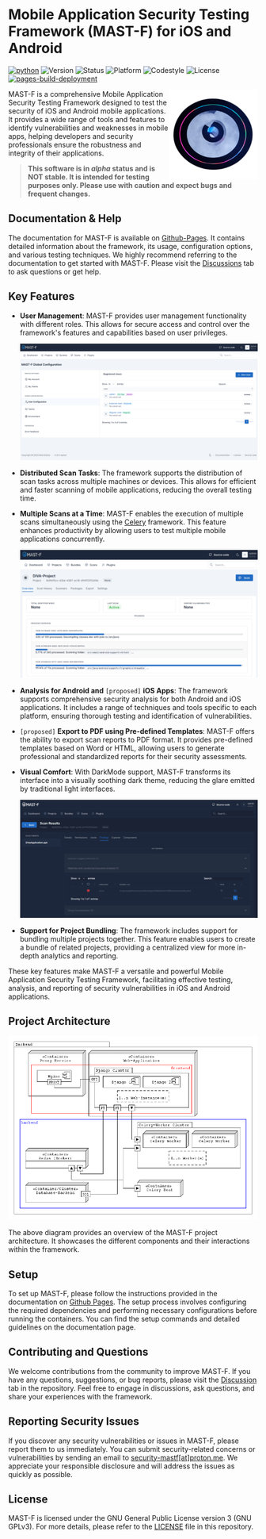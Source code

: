 # Mobile Application Security Testing Framework (MAST-F) for iOS and Android

[![python](https://img.shields.io/badge/python-3.12+-blue.svg?logo=python&labelColor=grey)](https://www.python.org/downloads/)
![Version](https://img.shields.io:/static/v1?label=Version&message=2024.1+(0.0.2-a0)&color=teal)
![Status](https://img.shields.io:/static/v1?label=Status&message=Alpha&color=lightgrey)
![Platform](https://img.shields.io:/static/v1?label=Docker&message=v23.0.5&color=blue&logo=docker)
![Codestyle](https://img.shields.io:/static/v1?label=Codestyle&message=black&color=black)
![License](https://img.shields.io:/static/v1?label=License&message=GNU-GPLv3&color=blue)
[![pages-build-deployment](https://github.com/MASTFramework/mastf/actions/workflows/pages/pages-build-deployment/badge.svg)](https://mast-framework.github.io/MAST-F/)

<a href="https://github.com/MASTFramework">
<img src="https://github.com/MASTFramework/.github/blob/master/profile/logo.svg" alt="" height="180px" align="right" />
</a>

MAST-F is a comprehensive Mobile Application Security Testing Framework designed to test the security of iOS and Android mobile applications. It provides a wide range of tools and features to identify vulnerabilities and weaknesses in mobile apps, helping developers and security professionals ensure the robustness and integrity of their applications.

> **This software is in *alpha* status and is NOT stable. It is intended for testing purposes only. Please use with caution and expect bugs and frequent changes.**

## Documentation & Help

The documentation for MAST-F is available on [Github-Pages](https://mast-framework.github.io/MAST-F/). It contains detailed information about the framework, its usage, configuration options, and various testing techniques. We highly recommend referring to the documentation to get started with MAST-F. Please visit the [Discussions](https://github.com/orgs/MAST-Framework/discussions) tab to ask questions or get help.

## Key Features

+ **User Management**: MAST-F provides user management functionality with different roles. This allows for secure access and control over the framework's features and capabilities based on user privileges.

    ![User-Management-Preview](/docs/source/intro/images/user-management.png)

+ **Distributed Scan Tasks**: The framework supports the distribution of scan tasks across multiple machines or devices. This allows for efficient and faster scanning of mobile applications, reducing the overall testing time.

+ **Multiple Scans at a Time**: MAST-F enables the execution of multiple scans simultaneously using the [Celery](https://docs.celeryq.dev/en/stable/getting-started/introduction.html) framework. This feature enhances productivity by allowing users to test multiple mobile applications concurrently.

    ![Scan-Preview](docs/source/intro/images/scan-preview.png)

+ **Analysis for Android and** `[proposed]` **iOS Apps**: The framework supports comprehensive security analysis for both Android and iOS applications. It includes a range of techniques and tools specific to each platform, ensuring thorough testing and identification of vulnerabilities.

+ `[proposed]` **Export to PDF using Pre-defined Templates**: MAST-F offers the ability to export scan reports to PDF format. It provides pre-defined templates based on Word or HTML, allowing users to generate professional and standardized reports for their security assessments.

+ **Visual Comfort**: With DarkMode support, MAST-F transforms its interface into a visually soothing dark theme, reducing the glare emitted by traditional light interfaces.

    ![DarkMode-Preview](docs/source/intro/images/darkmode-preview.png)

+ **Support for Project Bundling**: The framework includes support for bundling multiple projects together. This feature enables users to create a bundle of related projects, providing a centralized view for more in-depth analytics and reporting.

These key features make MAST-F a versatile and powerful Mobile Application Security Testing Framework, facilitating effective testing, analysis, and reporting of security vulnerabilities in iOS and Android applications.

## Project Architecture

![Project Architecture](docs/source/_static/arch.png)

The above diagram provides an overview of the MAST-F project architecture. It showcases the different components and their interactions within the framework.

## Setup

To set up MAST-F, please follow the instructions provided in the documentation on [Github Pages](https://mast-framework.github.io/MAST-F/). The setup process involves configuring the required dependencies and performing necessary configurations before running the containers. You can find the setup commands and detailed guidelines on the documentation page.

## Contributing and Questions

We welcome contributions from the community to improve MAST-F. If you have any questions, suggestions, or bug reports, please visit the [Discussion](https://github.com/orgs/MAST-Framework/discussions) tab in the repository. Feel free to engage in discussions, ask questions, and share your experiences with the framework.

## Reporting Security Issues

If you discover any security vulnerabilities or issues in MAST-F, please report them to us immediately. You can submit security-related concerns or vulnerabilities by sending an email to [security-mastf[at]proton.me](mailto:security[at]mast-framework.com). We appreciate your responsible disclosure and will address the issues as quickly as possible.

## License

MAST-F is licensed under the GNU General Public License version 3 (GNU GPLv3). For more details, please refer to the [LICENSE](LICENSE) file in this repository.
